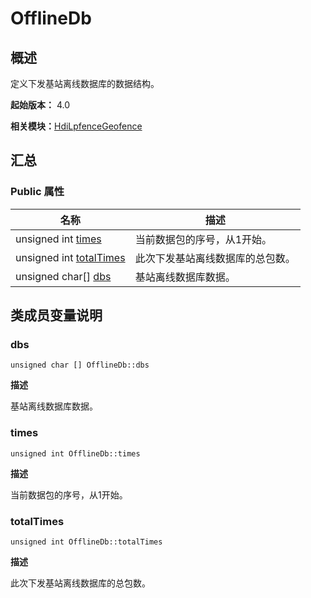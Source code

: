 # OfflineDb


## 概述

定义下发基站离线数据库的数据结构。

**起始版本：** 4.0

**相关模块：**[HdiLpfenceGeofence](_hdi_lpfence_geofence.md)


## 汇总


### Public 属性

| 名称 | 描述 | 
| -------- | -------- |
| unsigned int [times](#times) | 当前数据包的序号，从1开始。 | 
| unsigned int [totalTimes](#totaltimes) | 此次下发基站离线数据库的总包数。 | 
| unsigned char[] [dbs](#dbs) | 基站离线数据库数据。 | 


## 类成员变量说明


### dbs

```
unsigned char [] OfflineDb::dbs
```

**描述**

基站离线数据库数据。


### times

```
unsigned int OfflineDb::times
```

**描述**

当前数据包的序号，从1开始。


### totalTimes

```
unsigned int OfflineDb::totalTimes
```

**描述**

此次下发基站离线数据库的总包数。

